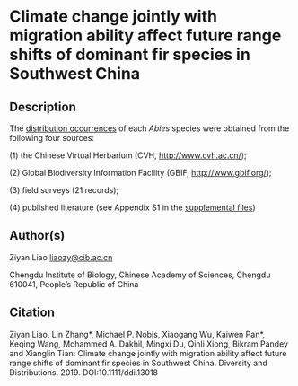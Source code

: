 # Climate change jointly with migration ability affect future range shifts of dominant fir species in Southwest China

## Description

The [distribution occurrences](https://github.com/optiforziyan/Liao-et-al-2019/blob/master/Abies_spp_rarefy_rarefied_points.csv) of each *Abies* species were obtained from the following four sources:

(1) the Chinese Virtual Herbarium (CVH, http://www.cvh.ac.cn/);

(2) Global Biodiversity Information Facility (GBIF, http://www.gbif.org/); 

(3) field surveys (21 records); 

(4) published literature (see Appendix S1 in the [supplemental files](https://github.com/optiforziyan/Liao-et-al-2019/blob/master/Literature%20contains%20Abies%20distribution%20data.md))

## Author(s)

Ziyan Liao liaozy@cib.ac.cn

Chengdu Institute of Biology, Chinese Academy of Sciences, Chengdu 610041, People’s Republic of China


## Citation
Ziyan Liao, Lin Zhang*, Michael P. Nobis, Xiaogang Wu, Kaiwen Pan*, Keqing Wang, Mohammed A. Dakhil, Mingxi Du, Qinli Xiong, Bikram Pandey and Xianglin Tian: Climate change jointly with migration ability affect future range shifts of dominant fir species in Southwest China. Diversity and Distributions. 2019. DOI:10.1111/ddi.13018
